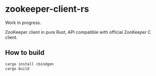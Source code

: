 # zookeeper-client-rs

Work in progress.

ZooKeeper client in pure Rust, API compatible with official ZooKeeper C client.

## How to build

```bash
cargo install cbindgen
cargo build
```
